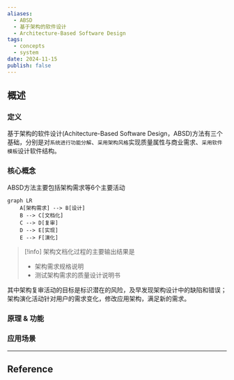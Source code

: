 ```yaml
---
aliases:
  - ABSD
  - 基于架构的软件设计
  - Architecture-Based Software Design
tags:
  - concepts
  - system
date: 2024-11-15
publish: false
---
```


## 概述

### 定义

基于架构的软件设计(Achitecture-Based Software Design，ABSD)方法有三个基础，分别是对`系统进行功能分解`、`采用架构风格`实现质量属性与商业需求、`采用软件模板`设计软件结构。

### 核心概念

ABSD方法主要包括架构需求等6个主要活动

```mermaid
graph LR
	A[架构需求] --> B[设计]
	B --> C[文档化]
	C --> D[复审]
	D --> E[实现]
	E --> F[演化]
```

> [!info] 架构文档化过程的主要输出结果是
> - 架构需求规格说明
> - 测试架构需求的质量设计说明书
> 

其中架构复审活动的目标是标识潜在的风险，及早发现架构设计中的缺陷和错误；架构演化活动针对用户的需求变化，修改应用架构，满足新的需求。

### 原理 & 功能

### 应用场景


***
## Reference


